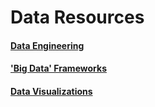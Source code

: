 # Data Resources

#### [Data Engineering](https://github.com/igorbarinov/awesome-data-engineering)
#### ['Big Data' Frameworks](https://github.com/newTendermint/awesome-bigdata)
#### [Data Visualizations](https://github.com/quantmind/awesome-data-science-viz)
